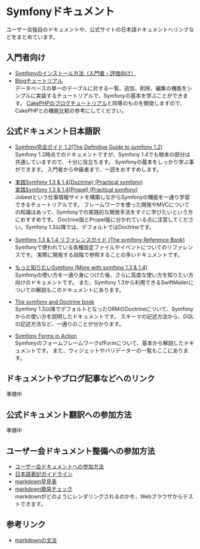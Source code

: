 Symfonyドキュメント
=============================

ユーザー会独自のドキュメントや、公式サイトの日本語ドキュメントへリンクなどをまとめています。


入門者向け
--------

- [Symfonyのインストール方法（入門者・評価向け）](docs/for-beginners/installation)
- [Blogチュートリアル](docs/for-beginners/blog-tutorial/?sk=file&so=asc)<br />
  データベースの単一のテーブルに対する一覧、追加、削除、編集の機能をシンプルに実装するチュートリアルで、Symfonyの基本を学ぶことができます。
  [CakePHPのブログチュートリアル](http://book.cakephp.org/ja/view/219/Blog)と同等のものを開発しますので、CakePHPとの機能比較の参考にしてください。


公式ドキュメント日本語訳
------------------------

- [Symfony完全ガイド 1.2(The Definitive Guide to symfony 1.2)](http://cloud.github.com/downloads/masakielastic/masakielastic.github.com/sf-book-1.2-ja.pdf)<br />
  Symfony 1.2時点でのドキュメントですが、Symfony 1.4でも根本の部分は共通していますので、十分に役立ちます。
  Symfonyの基本をしっかり学ぶ事ができます。
  入門者から中級者まで、一読をおすすめします。

- [実践Symfony 1.3 & 1.4(Doctrine) (Practical symfony)](http://downloads.sarabande.jp/symfony/1.4/jobeet-1.4-doctrine-ja.pdf)<br />
  [実践Symfony 1.3 & 1.4(Propel) (Practical symfony)](http://downloads.sarabande.jp/symfony/1.4/jobeet-1.4-propel-ja.pdf)<br />
  Jobeetという仕事情報サイトを構築しながらSymfonyの機能を一通り学習できるチュートリアルです。
  フレームワークを使った開発やMVCについての知識はあって、Symfonyでの実践的な開発手法をすぐに学びたいという方におすすめです。
  Doctrine版とPropel版に分かれている点に注意してください。Symfony 1.3以降では、デフォルトではDoctrineです。

- [Symfony 1.3 & 1.4 リファレンスガイド (The symfony Reference Book)](http://cloud.github.com/downloads/masakielastic/masakielastic.github.com/sf-reference-1.3-1.4-ja.pdf)<br />
  Symfonyで使われている各種設定ファイルやイベントについてのリファレンスです。
  実際に開発する段階で参照することの多いドキュメントです。

- [もっと知りたいSymfony (More with symfony 1.3 & 1.4)](http://dl.dropbox.com/u/957604/sf-advent2009-ja.pdf)<br />
  Symfonyの使い方を一通り身につけた後、さらに高度な使い方を知りたい方向けのドキュメントです。
  また、Symfony 1.3から利用できるSwiftMailerについての解説もこのドキュメントにあります。

- [The symfony and Doctrine book](http://www.symfony-project.org/doctrine/1_2/ja/)<br />
  Symfony 1.3以降でデフォルトとなったORMのDoctrineについて、Symfonyからの使い方を説明したドキュメントです。
  スキーマの記述方法から、DQLの記述方法など、一通りのことが分かります。

- [Symfony Forms in Action](http://www.symfony-project.org/forms/1_2/ja/)<br />
  SymfonyのフォームフレームワークsfFormについて、基本から解説したドキュメントです。
  また、ウィジェットやバリデーターの一覧もここにあります。




ドキュメントやブログ記事などへのリンク
--------------------------------------

準備中



公式ドキュメント翻訳への参加方法
--------------------------------

準備中



ユーザー会ドキュメント整備への参加方法
--------------------------------------

- [ユーザー会ドキュメントへの参加方法](joining-userdocs)
- [日本語表記ガイドライン](japanese-style)
- [markdown早見表](markdown-sample)
- [markdown簡易チェック](http://www.symfony-project.org/plugins/markdown_dingus)<br />
  markdownがどのようにレンダリングされるのかを、Webブラウザからテストできます。



参考リンク
----------

- [markdownの文法](http://blog.2310.net/archives/6)


